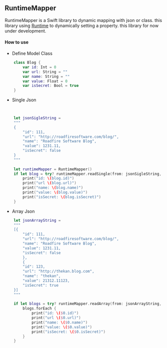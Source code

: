 ## RuntimeMapper

RuntimeMapper is a Swift library to dynamic mapping with json or class. this library using [Runtime](https://github.com/wickwirew/Runtime) to dynamically setting a property. this library for now under development.

#### How to use 
- Define Model Class
```swift
    class Blog {
        var id: Int = 0
        var url: String = ""
        var name: String = ""
        var value: Float = 0
        var isSecret: Bool = true
    }
```

- Single Json
```swift

    
    let jsonSigleString =
    """
    {
        "id": 111,
        "url": "http://roadfiresoftware.com/blog/",
        "name": "Roadfire Software Blog",
        "value": 1231.11,
        "isSecret": false
    }
    """
    
    let runtimeMapper = RuntimeMapper()
    if let blog = try? runtimeMapper.readSingle(from: jsonSigleString, initializer: Blog.init) {
        print("id: \(blog.id)")
        print("url \(blog.url)")
        print("name: \(blog.name)")
        print("value: \(blog.value)")
        print("isSecret: \(blog.isSecret)")
    }
```

- Array Json 
```swift
    let jsonArrayString =
    """
    [{
        "id": 111,
        "url": "http://roadfiresoftware.com/blog/",
        "name": "Roadfire Software Blog",
        "value": 1231.11,
        "isSecret": false
        },
        {
        "id": 123,
        "url": "http://thekan.blog.com",
        "name": "thekan",
        "value": 21312.11123,
        "isSecret": true
    }]
    """
    
    if let blogs = try? runtimeMapper.readArray(from: jsonArrayString, initializer: Blog.init) {
        blogs.forEach {
            print("id: \($0.id)")
            print("url \($0.url)")
            print("name: \($0.name)")
            print("value: \($0.value)")
            print("isSecret: \($0.isSecret)")
        }
    }
```
